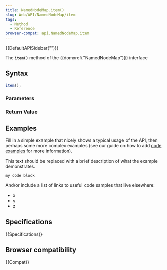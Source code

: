 ```yaml
---
title: NamedNodeMap.item()
slug: Web/API/NamedNodeMap/item
tags:
  - Method
  - Reference
browser-compat: api.NamedNodeMap.item
---
```

{{DefaultAPISidebar("")}}

The **`item()`** method of the {{domxref("NamedNodeMap")}} interface 

## Syntax

```js
item();
```

### Parameters



### Return Value



## Examples

Fill in a simple example that nicely shows a typical usage of the API, then perhaps some more complex examples (see our guide on how to add [code examples](/en-US/docs/MDN/Contribute/Structures/Code_examples) for more information).

This text should be replaced with a brief description of what the example demonstrates.

```js
my code block
```

And/or include a list of links to useful code samples that live elsewhere:

*   x
*   y
*   z

## Specifications

{{Specifications}}

## Browser compatibility

{{Compat}}

